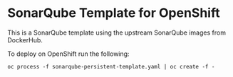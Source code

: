 # SonarQube Template for OpenShift 

This is a SonarQube template using the upstream SonarQube images from DockerHub.

To deploy on OpenShift run the following:
```
oc process -f sonarqube-persistent-template.yaml | oc create -f -
```